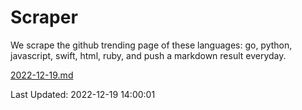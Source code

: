 # Scraper

We scrape the github trending page of these languages: go, python, javascript, swift, html, ruby, and push a markdown result everyday.

[2022-12-19.md](https://github.com/henson/Scraper/blob/master/2022-12-19.md)

Last Updated: 2022-12-19 14:00:01
